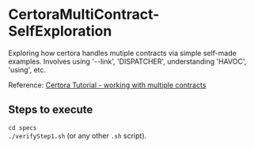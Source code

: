 # CertoraMultiContract-SelfExploration

Exploring how certora handles mutiple contracts via simple self-made examples.
Involves using '--link', 'DISPATCHER', understanding 'HAVOC', 'using', etc.

Reference: [Certora Tutorial - working with multiple contracts][docs]

[docs]:https://docs.certora.com/en/latest/docs/user-guide/multicontract/index.html#working-with-multiple-contracts

## Steps to execute
`cd specs`<br>
`./verifyStep1.sh` (or any other `.sh` script).
